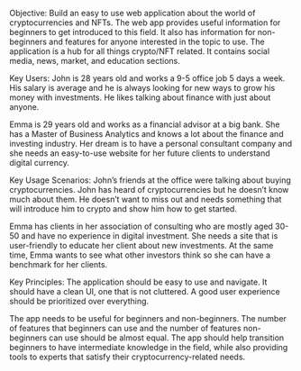 Objective: Build an easy to use web application about the world of cryptocurrencies and NFTs. The web app provides useful information for beginners to get introduced to this field. It also has information for non-beginners and features for anyone interested in the topic to use. The application is a hub for all things crypto/NFT related. It contains social media, news, market, and education sections.

Key Users: 
John is 28 years old and works a 9-5 office job 5 days a week. His salary is average and he is always looking for new ways to grow his money with investments. He likes talking about finance with just about anyone.

Emma is 29 years old and works as a financial advisor at a big bank. She has a Master of Business Analytics and knows a lot about the finance and investing industry. Her dream is to have a personal consultant company and she needs an easy-to-use website for her future clients to understand digital currency. 

Key Usage Scenarios: 
John’s friends at the office were talking about buying cryptocurrencies. John has heard of cryptocurrencies but he doesn’t know much about them. He doesn’t want to miss out and needs something that will introduce him to crypto and show him how to get started.

Emma has clients in her association of consulting who are mostly aged 30-50 and have no experience in digital investment. She needs a site that is user-friendly to educate her client about new investments. At the same time, Emma wants to see what other investors think so she can have a benchmark for her clients. 

Key Principles: 
The application should be easy to use and navigate. It should have a clean UI, one that is not cluttered. A good user experience should be prioritized over everything.

The app needs to be useful for beginners and non-beginners. The number of features that beginners can use and the number of features non-beginners can use should be almost equal. The app should help transition beginners to have intermediate knowledge in the field, while also providing tools to experts that satisfy their cryptocurrency-related needs.

